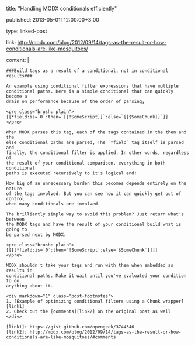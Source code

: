 title: "Handling MODX conditionals efficiently"

published: 2013-05-01T12:00:00+3:00

type: linked-post

link: http://modx.com/blog/2012/09/14/tags-as-the-result-or-how-conditionals-are-like-mosquitoes/

content: |-

    ###Build tags as a result of a conditional, not in conditional results###

    An example using conditional filter expressions that have multiple
    conditional paths. Here is a simple conditional that can quickly become a
    drain on performance because of the order of parsing;

    <pre class="brush: plain">
    [[*field:is=`0`:then=`[[!SomeScript]]`:else=`[[$SomeChunk]]`]]
    </pre>

    When MODX parses this tag, each of the tags contained in the then and the
    else conditional paths are parsed, The `*field` tag itself is parsed and
    finally, the conditional filter is applied. In other words, regardless of
    the result of your conditional comparison, everything in both conditional
    paths is executed recursively to it's logical end!

    How big of an unnecessary burden this becomes depends entirely on the nature
    of the tags involved. But you can see how it can quickly get out of control
    when many conditionals are involved.

    The brilliantly simple way to avoid this problem? Just return what's between
    the MODX tags and have the result of your conditional build what is going to
    be parsed next by MODX.

    <pre class="brush: plain">
    [[[[*field:is=`0`:then=`!SomeScript`:else=`$SomeChunk`]]]]
    </pre>

    MODX shouldn't take your tags and run with them when embedded as results in
    conditional paths. Make it wait until you've evaluated your condition to do
    anything about it.

    <div markdown="1" class="post-footnotes">
    1. [Example of optimizing conditional filters using a Chunk wrapper][link1]
    2. Check out the [comments][link2] on the original post as well
    </div>

    [link1]: https://gist.github.com/opengeek/3744346
    [link2]: http://modx.com/blog/2012/09/14/tags-as-the-result-or-how-conditionals-are-like-mosquitoes/#comments

